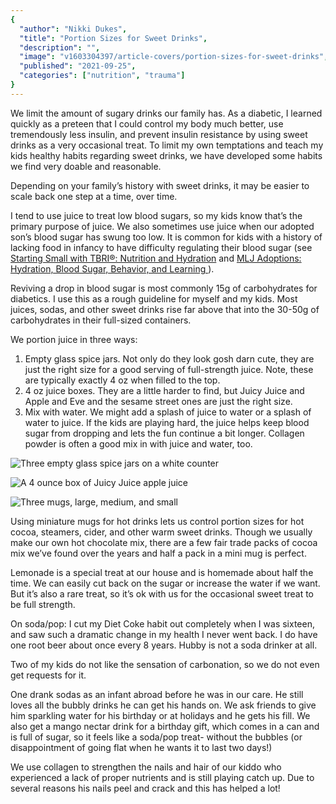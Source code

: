 ```yaml
---
{
  "author": "Nikki Dukes",
  "title": "Portion Sizes for Sweet Drinks",
  "description": "",
  "image": "v1603304397/article-covers/portion-sizes-for-sweet-drinks",
  "published": "2021-09-25",
  "categories": ["nutrition", "trauma"]
}
---
```

We limit the amount of sugary drinks our family has. As a diabetic, I learned quickly as a preteen that I could control my body much better, use tremendously less insulin, and prevent insulin resistance by using sweet drinks as a very occasional treat. To limit my own temptations and teach my kids healthy habits regarding sweet drinks, we have developed some habits we find very doable and reasonable. 

Depending on your family’s history with sweet drinks, it may be easier to scale back one step at a time, over time.  

I tend to use juice to treat low blood sugars, so my kids know that’s the primary purpose of juice. We also sometimes use juice when our adopted son’s blood sugar has swung too low. It is common for kids with a history of lacking food in infancy to have difficulty regulating their blood sugar (see [Starting Small with TBRI®: Nutrition and Hydration](https://child.tcu.edu/nutrition-and-hydration/) and [MLJ Adoptions: Hydration, Blood Sugar, Behavior, and Learning
](https://mljadoptions.com/blog/hydration-blood-sugar-behavior-and-learning-20131105)). 

Reviving a drop in blood sugar is most commonly 15g of carbohydrates for diabetics. I use this as a rough guideline for myself and my kids. Most juices, sodas, and other sweet drinks rise far above that into the 30-50g of carbohydrates in their full-sized containers. 

We portion juice in three ways: 
1. Empty glass spice jars. Not only do they look gosh darn cute, they are just the right size for a good serving of full-strength juice. Note, these are typically exactly 4 oz when filled to the top.
2. 4 oz juice boxes. They are a little harder to find, but Juicy Juice and Apple and Eve and the sesame street ones are just the right size. 
3. Mix with water. We might add a splash of juice to water or a splash of water to juice. If the kids are playing hard, the juice helps keep blood sugar from dropping and lets the fun continue a bit longer. Collagen powder<ooom-footnote-ref id="1" /> is often a good mix in with juice and water, too.

![Three empty glass spice jars on a white counter](/images/articles/portion-sizes-for-sweet-drinks/IMG_20210925_135155068~2.jpg)

![A 4 ounce box of Juicy Juice apple juice](/images/articles/portion-sizes-for-sweet-drinks/IMG_20210925_135959770.jpg)

![Three mugs, large, medium, and small](/images/articles/portion-sizes-for-sweet-drinks/IMG_20210925_135324510~2.jpg)

Using miniature mugs for hot drinks lets us control portion sizes for hot cocoa, steamers, cider, and other warm sweet drinks. Though we usually make our own hot chocolate mix, there are a few fair trade packs of cocoa mix we’ve found over the years and half a pack in a mini mug is perfect. 

Lemonade is a special treat at our house and is homemade about half the time. We can easily cut back on the sugar or increase the water if we want. But it’s also a rare treat, so it’s ok with us for the occasional sweet treat to be full strength. 

On soda/pop: I cut my Diet Coke habit out completely when I was sixteen, and saw such a dramatic change in my health I never went back. I do have one root beer about once every 8 years. Hubby is not a soda drinker at all. 

Two of my kids do not like the sensation of carbonation, so we do not even get requests for it. 

One drank sodas as an infant abroad before he was in our care. He still loves all the bubbly drinks he can get his hands on. We ask friends to give him sparkling water for his birthday or at holidays and he gets his fill.  We also get a mango nectar drink for a birthday gift, which comes in a can and is full of sugar, so it feels like a soda/pop treat- without the bubbles (or disappointment of going flat when he wants it to last two days!)

<ooom-footnote id="1">We use collagen to strengthen the nails and hair of our kiddo who experienced a lack of proper nutrients and is still playing catch up. Due to several reasons his nails peel and crack and this has helped a lot!</ooom-footnote>
